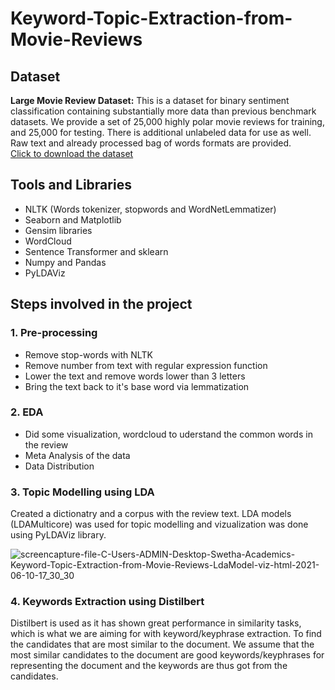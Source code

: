 # Keyword-Topic-Extraction-from-Movie-Reviews

## Dataset
**Large Movie Review Dataset:**
This is a dataset for binary sentiment classification containing substantially more data than previous benchmark datasets. We provide a set of 25,000 highly polar movie reviews for training, and 25,000 for testing. There is additional unlabeled data for use as well. Raw text and already processed bag of words formats are provided. <br>
<a href = 'https://ai.stanford.edu/~amaas/data/sentiment/aclImdb_v1.tar.gz'> Click to download the dataset </a> <br>

## Tools and Libraries

<ul>
  <li>NLTK (Words tokenizer, stopwords and WordNetLemmatizer)</li>
  <li>Seaborn and Matplotlib</li>
  <li>Gensim libraries</li>
  <li>WordCloud</li>
  <li>Sentence Transformer and sklearn</li>
  <li>Numpy and Pandas</li>
  <li>PyLDAViz</li>
</ul>

## Steps involved in the project
### 1. Pre-processing
<ul>
  <li>Remove stop-words with NLTK</li>
  <li>Remove number from text with regular expression function</li>
  <li>Lower the text and remove words lower than 3 letters</li>
  <li>Bring the text back to it's base word via lemmatization</li>
</ul>

### 2. EDA
<ul>
  <li>Did some visualization,  wordcloud to uderstand the common words in the review</li>
  <li>Meta Analysis of the data</li>
  <li>Data Distribution</li>
</ul>

### 3. Topic Modelling using LDA
Created a dictionatry and a corpus with the review text. 
LDA models (LDAMulticore) was used for topic modelling and vizualization was done using PyLDAViz library.

![screencapture-file-C-Users-ADMIN-Desktop-Swetha-Academics-Keyword-Topic-Extraction-from-Movie-Reviews-LdaModel-viz-html-2021-06-10-17_30_30](https://user-images.githubusercontent.com/68152189/121521405-a667b000-ca11-11eb-89bd-56307acf5c25.png)

### 4. Keywords Extraction using Distilbert
Distilbert is used as it has shown great performance in similarity tasks, which is what we are aiming for with keyword/keyphrase extraction.
To find the candidates that are most similar to the document. We assume that the most similar candidates to the document are good keywords/keyphrases for representing the document and the keywords are thus got from the candidates.

